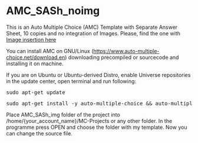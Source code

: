 # AMC_SASh_noimg
This is an Auto Multiple Choice (AMC) Template with Separate Answer Sheet, 10 copies and no integration of Images. Please, find the one with <a href=https://github.com/mirakklys/AMC_SASh_img> Image insertion here</a>

You can install AMC on GNU/Linux (https://www.auto-multiple-choice.net/download.en) downloading precompiled or sourcecode and installing it on machine.

If you are on Ubuntu or Ubuntu-derived Distro, enable Universe repositories in the update center, open terminal and run following:

<pre>sudo apt-get update</pre>
<pre>sudo apt-get install -y auto-multiple-choice && auto-multiple-choice</pre>
Place AMC_SASh_img folder of the project into /home/{your_account_name}/MC-Projects or any other folder. In the programme press OPEN and choose the folder with my template. Now you can change the source file.
